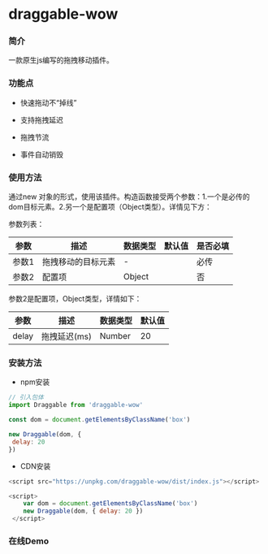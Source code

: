 # draggable-wow
### 简介

一款原生js编写的拖拽移动插件。

### 功能点

- 快速拖动不“掉线”

- 支持拖拽延迟
- 拖拽节流
- 事件自动销毁

### 使用方法

通过new 对象的形式，使用该插件。构造函数接受两个参数：1.一个是必传的dom目标元素。2.另一个是配置项（Object类型）。详情见下方：

参数列表：

| 参数  | 描述               | 数据类型 | 默认值 | 是否必填 |
| ----- | ------------------ | -------- | ------ | -------- |
| 参数1 | 拖拽移动的目标元素 | -        |        | 必传     |
| 参数2 | 配置项             | Object   |        | 否       |

参数2是配置项，Object类型，详情如下：

| 参数  | 描述         | 数据类型 | 默认值 |
| ----- | ------------ | -------- | ------ |
| delay | 拖拽延迟(ms) | Number   | 20     |

### 安装方法

- npm安装

```javascript
// 引入包体
import Draggable from 'draggable-wow' 

const dom = document.getElementsByClassName('box')

new Draggable(dom, {
 delay: 20
})
```

- CDN安装

```javascript
<script src="https://unpkg.com/draggable-wow/dist/index.js"></script>

<script>
    var dom = document.getElementsByClassName('box')
    new Draggable(dom, { delay: 20 })
 </script>
```



### 在线Demo

[地址]: https://codesandbox.io/s/affectionate-merkle-50bl9o?file=/src/App.vue





